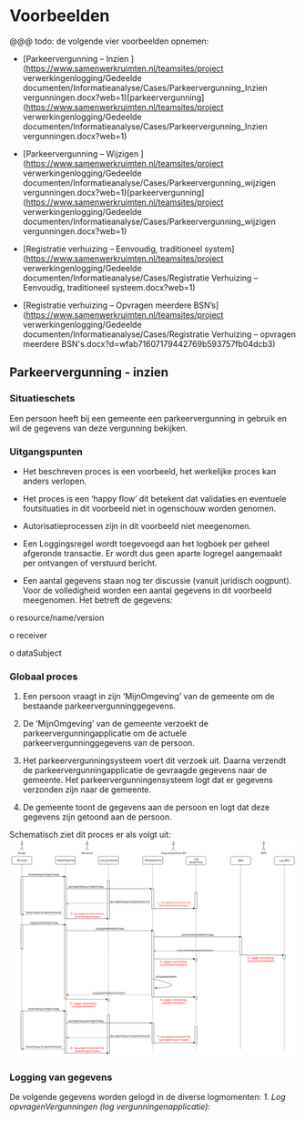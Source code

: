 # Voorbeelden

@@@ todo: de volgende vier voorbeelden opnemen:

- [Parkeervergunning – Inzien ](https://www.samenwerkruimten.nl/teamsites/project verwerkingenlogging/Gedeelde  documenten/Informatieanalyse/Cases/Parkeervergunning_Inzien vergunningen.docx?web=1)[parkeervergunning](https://www.samenwerkruimten.nl/teamsites/project verwerkingenlogging/Gedeelde  documenten/Informatieanalyse/Cases/Parkeervergunning_Inzien vergunningen.docx?web=1)

- [Parkeervergunning – Wijzigen ](https://www.samenwerkruimten.nl/teamsites/project verwerkingenlogging/Gedeelde  documenten/Informatieanalyse/Cases/Parkeervergunning_wijzigen vergunningen.docx?web=1)[parkeervergunning](https://www.samenwerkruimten.nl/teamsites/project verwerkingenlogging/Gedeelde  documenten/Informatieanalyse/Cases/Parkeervergunning_wijzigen vergunningen.docx?web=1)

- [Registratie verhuizing – Eenvoudig, traditioneel system](https://www.samenwerkruimten.nl/teamsites/project verwerkingenlogging/Gedeelde  documenten/Informatieanalyse/Cases/Registratie Verhuizing – Eenvoudig, traditioneel systeem.docx?web=1)

- [Registratie verhuizing – Opvragen meerdere BSN’s](https://www.samenwerkruimten.nl/teamsites/project verwerkingenlogging/Gedeelde  documenten/Informatieanalyse/Cases/Registratie Verhuizing – opvragen meerdere BSN's.docx?d=wfab71607179442769b593757fb04dcb3)

## Parkeervergunning - inzien

### Situatieschets
Een persoon heeft bij een gemeente een parkeervergunning in gebruik en wil de gegevens van deze vergunning bekijken.

### Uitgangspunten
* Het beschreven proces is een voorbeeld, het werkelijke proces kan anders verlopen.

* Het proces is een ‘happy flow’ dit betekent dat validaties en eventuele foutsituaties in dit voorbeeld niet in ogenschouw worden genomen.

* Autorisatieprocessen zijn in dit voorbeeld niet meegenomen.

* Een Loggingsregel wordt toegevoegd aan het logboek per geheel afgeronde transactie. Er wordt dus geen aparte logregel aangemaakt per ontvangen of verstuurd bericht.

* Een aantal gegevens staan nog ter discussie (vanuit juridisch oogpunt). Voor de volledigheid worden een aantal gegevens in dit voorbeeld meegenomen. Het betreft de gegevens:

o resource/name/version

o receiver

o dataSubject

### Globaal proces
1. Een persoon vraagt in zijn ‘MijnOmgeving’ van de gemeente om de bestaande parkeervergunninggegevens.

2. De ‘MijnOmgeving’ van de gemeente verzoekt de parkeervergunningapplicatie om de actuele parkeervergunninggegevens van de persoon.

3. Het parkeervergunningsysteem voert dit verzoek uit. Daarna verzendt de parkeervergunningapplicatie de gevraagde gegevens naar de gemeente. Het parkeervergunningensysteem logt dat er gegevens verzonden zijn naar de gemeente.

4. De gemeente toont de gegevens aan de persoon en logt dat deze gegevens zijn getoond aan de persoon.

Schematisch ziet dit proces er als volgt uit:
![Alt text](./medias/SchematischProces_Parkeervergunning_Scenario_Logboek.png)

### Logging van gegevens
De volgende gegevens worden gelogd in de diverse logmomenten:
*1.	Log opvragenVergunningen (log vergunningenapplicatie):*

